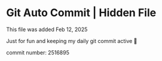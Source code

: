 # Git Auto Commit | Hidden File

This file was added Feb 12, 2025

Just for fun and keeping my daily git commit active 🤪

commit number: 2516895
